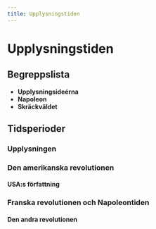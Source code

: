 ```yaml
---
title: Upplysningstiden
---
```


# Upplysningstiden

## Begreppslista
* **Upplysningsideérna**
* **Napoleon**
* **Skräckväldet**

## Tidsperioder

### Upplysningen

### Den amerikanska revolutionen

#### USA:s författning

### Franska revolutionen och Napoleontiden

#### Den andra revolutionen